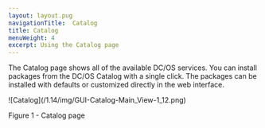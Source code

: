 ```yaml
---
layout: layout.pug
navigationTitle:  Catalog
title: Catalog
menuWeight: 4
excerpt: Using the Catalog page
---
```


The Catalog page shows all of the available DC/OS services. You can install packages from the DC/OS Catalog with a single click. The packages can be installed with defaults or customized directly in the web interface.

![Catalog]\(/1.14/img/GUI-Catalog-Main_View-1_12.png)

Figure 1 - Catalog page
